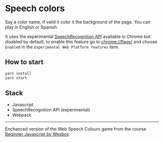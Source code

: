 # Speech colors

Say a color name, if valid it color it the background of the page.
You can play in English or Spanish.


It uses the experimental [SpeechRecognition API](https://developer.mozilla.org/en-US/docs/Web/API/SpeechRecognition) available in Chrome but disabled by default, to enable this feature go to [chrome://flags/](chrome://flags/) and choose `Enabled` in the `Experimental Web Platform features` item.

## How to start

```sh
yarn install
yarn start
```

## Stack

- Javascript
- SpeechRecognition API (experimental)
- Webpack

---
Enchanced version of the Web Speech Colours game from the course [Beginner Javascript by Wesbos](https://beginnerjavascript.com/)